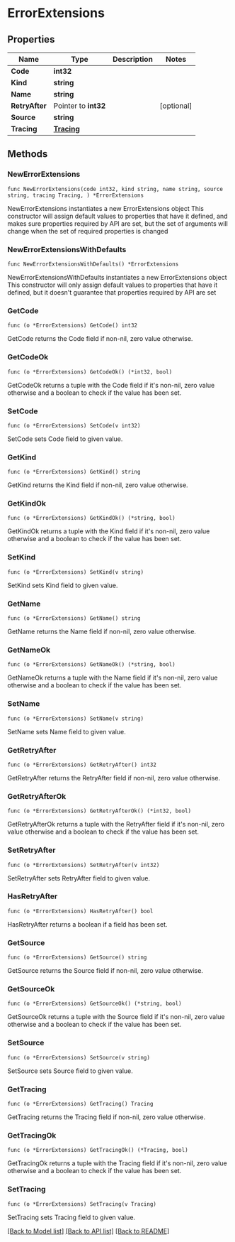 # ErrorExtensions

## Properties

Name | Type | Description | Notes
------------ | ------------- | ------------- | -------------
**Code** | **int32** |  | 
**Kind** | **string** |  | 
**Name** | **string** |  | 
**RetryAfter** | Pointer to **int32** |  | [optional] 
**Source** | **string** |  | 
**Tracing** | [**Tracing**](Tracing.md) |  | 

## Methods

### NewErrorExtensions

`func NewErrorExtensions(code int32, kind string, name string, source string, tracing Tracing, ) *ErrorExtensions`

NewErrorExtensions instantiates a new ErrorExtensions object
This constructor will assign default values to properties that have it defined,
and makes sure properties required by API are set, but the set of arguments
will change when the set of required properties is changed

### NewErrorExtensionsWithDefaults

`func NewErrorExtensionsWithDefaults() *ErrorExtensions`

NewErrorExtensionsWithDefaults instantiates a new ErrorExtensions object
This constructor will only assign default values to properties that have it defined,
but it doesn't guarantee that properties required by API are set

### GetCode

`func (o *ErrorExtensions) GetCode() int32`

GetCode returns the Code field if non-nil, zero value otherwise.

### GetCodeOk

`func (o *ErrorExtensions) GetCodeOk() (*int32, bool)`

GetCodeOk returns a tuple with the Code field if it's non-nil, zero value otherwise
and a boolean to check if the value has been set.

### SetCode

`func (o *ErrorExtensions) SetCode(v int32)`

SetCode sets Code field to given value.


### GetKind

`func (o *ErrorExtensions) GetKind() string`

GetKind returns the Kind field if non-nil, zero value otherwise.

### GetKindOk

`func (o *ErrorExtensions) GetKindOk() (*string, bool)`

GetKindOk returns a tuple with the Kind field if it's non-nil, zero value otherwise
and a boolean to check if the value has been set.

### SetKind

`func (o *ErrorExtensions) SetKind(v string)`

SetKind sets Kind field to given value.


### GetName

`func (o *ErrorExtensions) GetName() string`

GetName returns the Name field if non-nil, zero value otherwise.

### GetNameOk

`func (o *ErrorExtensions) GetNameOk() (*string, bool)`

GetNameOk returns a tuple with the Name field if it's non-nil, zero value otherwise
and a boolean to check if the value has been set.

### SetName

`func (o *ErrorExtensions) SetName(v string)`

SetName sets Name field to given value.


### GetRetryAfter

`func (o *ErrorExtensions) GetRetryAfter() int32`

GetRetryAfter returns the RetryAfter field if non-nil, zero value otherwise.

### GetRetryAfterOk

`func (o *ErrorExtensions) GetRetryAfterOk() (*int32, bool)`

GetRetryAfterOk returns a tuple with the RetryAfter field if it's non-nil, zero value otherwise
and a boolean to check if the value has been set.

### SetRetryAfter

`func (o *ErrorExtensions) SetRetryAfter(v int32)`

SetRetryAfter sets RetryAfter field to given value.

### HasRetryAfter

`func (o *ErrorExtensions) HasRetryAfter() bool`

HasRetryAfter returns a boolean if a field has been set.

### GetSource

`func (o *ErrorExtensions) GetSource() string`

GetSource returns the Source field if non-nil, zero value otherwise.

### GetSourceOk

`func (o *ErrorExtensions) GetSourceOk() (*string, bool)`

GetSourceOk returns a tuple with the Source field if it's non-nil, zero value otherwise
and a boolean to check if the value has been set.

### SetSource

`func (o *ErrorExtensions) SetSource(v string)`

SetSource sets Source field to given value.


### GetTracing

`func (o *ErrorExtensions) GetTracing() Tracing`

GetTracing returns the Tracing field if non-nil, zero value otherwise.

### GetTracingOk

`func (o *ErrorExtensions) GetTracingOk() (*Tracing, bool)`

GetTracingOk returns a tuple with the Tracing field if it's non-nil, zero value otherwise
and a boolean to check if the value has been set.

### SetTracing

`func (o *ErrorExtensions) SetTracing(v Tracing)`

SetTracing sets Tracing field to given value.



[[Back to Model list]](../README.md#documentation-for-models) [[Back to API list]](../README.md#documentation-for-api-endpoints) [[Back to README]](../README.md)


